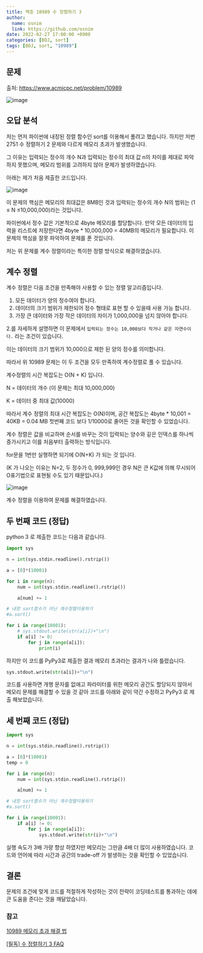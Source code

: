 ```yaml
---
title: 백준 10989 수 정렬하기 3
author:
  name: osnim
  link: https://github.com/osnim
date: 2022-02-27 17:00:00 +0900
categories: [BOJ, sort]
tags: [BOJ, sort, "10989"]
---
```


## 문제

출처: <https://www.acmicpc.net/problem/10989>

![image](https://user-images.githubusercontent.com/79408217/155874725-cf70a3e6-9134-405c-aba7-5d93e08e25da.png)

## 오답 분석

저는 먼저 파이썬에 내장된 정렬 함수인 sort를 이용해서 풀려고 했습니다. 하지만 저번 2751 수 정렬하기 2 문제와 다르게 메모리 초과가 발생했습니다.

그 이유는 입력되는 정수의 개수 N과 입력되는 정수의 최대 값 n의 차이를 제대로 파악하지 못했으며, 메모리 범위를 고려하지 않아 문제가 발생하였습니다.

아래는 제가 처음 제출한 코드입니다.

![image](https://user-images.githubusercontent.com/79408217/155874832-216f8199-ab59-4b60-8913-ce321ee161ec.png)

이 문제의 핵심은 메모리의 최대값은 8MB인 것과 입력되는 정수의 개수 N의 범위는
(1 ≤ N ≤10,000,000)라는 것입니다.

파이썬에서 정수 값은 기본적으로 4byte 메모리를 할당합니다. 만약 모든 데이터의 입력을 리스트에 저장한다면
4byte \* 10,000,000 = 40MB의 메모리가 필요합니다.
이 문제의 핵심을 잘못 파악하여 문제를 푼 것입니다.

저는 위 문제를 계수 정렬이라는 특이한 정렬 방식으로 해결하였습니다.

## 계수 정렬

계수 정렬은 다음 조건을 만족해야 사용할 수 있는 정렬 알고리즘입니다.

1. 모든 데이터가 양의 정수여야 합니다.
2. 데이터의 크기 범위가 제한되어 정수 형태로 표현 할 수 있을때 사용 가능 합니다.
3. 가장 큰 데이터와 가장 작은 데이터의 차이가 1,000,000을 넘지 않아야 합니다.

2.를 자세하게 설명하면 이 문제에서 `입력되는 정수는 10,000보다 작거나 같은 자연수이다.` 라는 조건이 있습니다.

이는 데이터의 크기 범위가 10,000으로 제한 된 양의 정수를 의미합니다.

따라서 위 10989 문제는 이 두 조건을 모두 만족하여 계수정렬로 풀 수 있습니다.

계수정렬의 시간 복잡도는 O(N + K) 입니다.

N = 데이터의 개수 (이 문제는 최대 10,000,000)

K = 데이터 중 최대 값(10000)

따라서 계수 정렬의 최대 시간 복잡도는 O(N)이며, 공간 복잡도는 4byte \* 10,001 = 40KB = 0.04 MB 첫번째 코드 보다 1/10000로 줄어든 것을 확인할 수 있었습니다.

계수 정렬은 값을 비교하며 순서를 바꾸는 것이 입력되는 양수와 깉은 인덱스를 하나씩 증가시키고 이를 처음부터 출력하는 방식입니다.

for문을 1번만 실행하면 되기에 O(N+K) 가 되는 것 입니다.

(K 가 나오는 이유는 N=2, 두 정수가 0, 999,999인 경우 N은 큰 K값에 의해 무시되어 O표기법으로 표현될 수도 있기 때문입니다.)

![image](https://user-images.githubusercontent.com/79408217/155875687-753cfe13-4d13-41b6-90f0-ae2f5178519a.png)

계수 정렬을 이용하여 문제를 해결하였습니다.

## 두 번째 코드 (정답)

python 3 로 제출한 코드는 다음과 같습니다.

```python
import sys

n = int(sys.stdin.readline().rstrip())

a = [0]*(10001)

for i in range(n):
    num = int(sys.stdin.readline().rstrip())

    a[num] += 1

# 내장 sort함수가 아닌 계수정렬이용하기
#a.sort()

for i in range(10001):
    # sys.stdout.write(str(a[i])+"\n")
    if a[i] != 0:
        for j in range(a[i]):
            print(i)
```

하지만 이 코드를 PyPy3로 제출한 결과 메모리 초과라는 결과가 나와 틀렸습니다.

```python
sys.stdout.write(str(a[i])+"\n")
```

코드를 사용하면 개행 문자를 없애고 파라미터를 위한 메모리 공간도 할당되지 않아서 메모리 문제를 해결할 수 있을 것 같아 코드를 아래와 같이 약간 수정하고 PyPy3 로 제출 해보았습니다.

## 세 번째 코드 (정답)

```python
import sys

n = int(sys.stdin.readline().rstrip())

a = [0]*(10001)
temp = 0

for i in range(n):
    num = int(sys.stdin.readline().rstrip())

    a[num] += 1

# 내장 sort함수가 아닌 계수정렬이용하기
#a.sort()

for i in range(10001):
    if a[i] != 0:
        for j in range(a[i]):
            sys.stdout.write(str(i)+"\n")
```

실행 속도가 3배 가량 향상 하였지만 메모리는 그만큼 4배 더 많이 사용하였습니다. 코드와 언어에 따라 시간과 공간의 trade-off 가 발생하는 것을 확인할 수 있었습니다.

## 결론

문제의 조건에 맞게 코드를 적절하게 작성하는 것이 전략이 코딩테스트를 통과하는 데에 큰 도움을 준다는 것을 깨달았습니다.

### 참고

[10989 메모리 초과 해결 법](https://animoto1.tistory.com/entry/%EB%B0%B1%EC%A4%80-10989-%EC%88%98-%EC%A0%95%EB%A0%AC%ED%95%98%EA%B8%B0-3-%ED%8C%8C%EC%9D%B4%EC%8D%AC-Python)

[[필독] 수 정렬하기 3 FAQ](https://www.acmicpc.net/board/view/26132)
